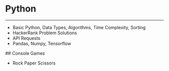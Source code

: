 # Python
<hr/>
<ul>
  <li>Basic Python, Data Types, Algorithms, Time Complexity, Sorting</li>  
  <li>HackerRank Problem Solutions</li>
  <li>API Requests</li>  
  <li>Pandas, Numpy, Tensorflow</li> 
</ul>
## Console Games
<ul>
  <li>Rock Paper Scissors</li>
</ul>
